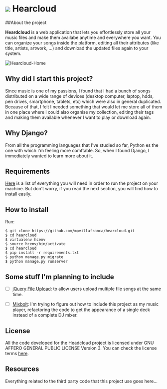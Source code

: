 ![](./static/favicon.ico) Hearcloud
============

##About the project

**Heardcloud** is a web application that lets you effortlessly store all your music files and make them availabe anytime and everywhere you want. You can organize your songs inside the platform, editing all their attributes (like title, artists, artwork, ...) and download the updated files again to your system.

![Hearcloud-Home](http://i.imgur.com/ap5PRIt.png)

## Why did I start this project?

Since music is one of my passions, I found that I had a bunch of songs distributed on a wide range of devices  (desktop computer, laptop, hdds, pen drives, smartphone, tablets, etc) which were also in general duplicated. Because of that, I felt I needed something that would let me store all of them in one place where I could also organise my collection, editing their tags and making them available whenever I want to play or download again.

## Why Django?

From all the programming languages that I've studied so far, Python es the one with which I'm feeling more comftable. So, when I found Django, I immediately wanted to learn more about it.

## Requirements

[Here](./requirements.txt) is a list of everything you will need in order to run the project on your machine. But don't worry, if you read the next section, you will find how to install easily.

## How to install

Run:

```
$ git clone https://github.com/mpvillafranca/hearcloud.git
$ cd hearcloud
$ virtualenv hcenv
$ source hcenv/bin/activate
$ cd hearcloud
$ pip install -r requirements.txt
$ python manage.py migrate
$ python manage.py runserver
```

## Some stuff I'm planning to include
- [ ] [jQuery File Upload](https://github.com/blueimp/jQuery-File-Upload): to allow users upload multiple file songs at the same time.

- [ ] [Mixbolt](https://github.com/adaline/mixbolt): I'm trying to figure out how to include this project as my music player, refactoring the code to get the appearance of a single deck instead of a complete DJ mixer.

## License

All the code developed for the Headcloud project is licensed under GNU AFFERO GENERAL PUBLIC LICENSE Version 3. You can check the license terms [here](./LICENSE).

## Resources

Everything related to the third party code that this project use goes here...
